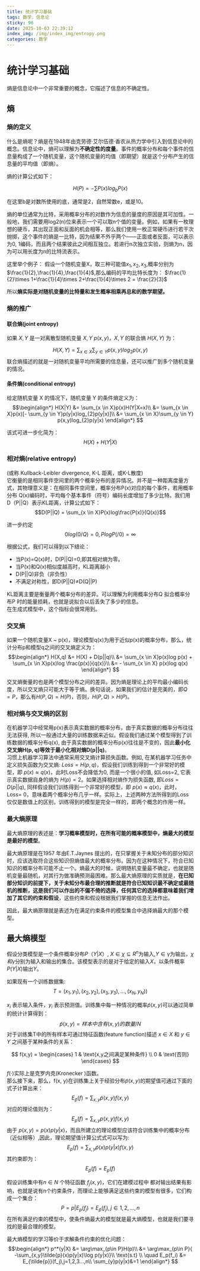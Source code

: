 ```yaml
---
title: 统计学习基础
tags: 数学，信息论
sticky: 96
date: 2025-10-03 22:39:12
index_img: /img/index_img/entropy.png
categories: 数学
---
```


# 统计学习基础
熵是信息论中一个非常重要的概念，它描述了信息的不确定性。
<!-- more -->
## 熵
### 熵的定义
什么是熵呢？熵是在1948年由克劳德·艾尔伍德·香农从热力学中引入到信息论中的概念。信息论中，熵可以理解为**不确定性的度量**。事件的概率分布和每个事件的信息量构成了一个随机变量，这个随机变量的均值（即期望）就是这个分布产生的信息量的平均值（即熵）。

熵的计算公式如下：

$$
H(P)=-\sum P(x)log_{b}P(x)
$$

在这里b是对数所使用的底，通常是2，自然常数e，或是10。

熵的单位通常为比特，采用概率分布的对数作为信息的量度的原因是其可加性。一般地，我们需要用log2(n)位来表示一个可以取n个值的变量。例如，如果有一枚理想的硬币，其出现正面和反面的机会相等，那么我们使用一枚正常硬币进行若干次抛掷，这个事件的熵是一比特，因为结果不外乎两个——正面或者反面，可以表示为0, 1编码，而且两个结果彼此之间相互独立。若进行n次独立实验，则熵为n，因为可以用长度为n的比特流表示。

这里举个例子：
假设一个随机变量X，取三种可能值$x_1,x_2,x_3$,概率分别为$\frac{1}{2},\frac{1}{4},\frac{1}{4}$,那么编码的平均比特长度为：
$\frac{1}{2}\times 1+\frac{1}{4}\times 2+\frac{1}{4}\times 2 = \frac{2}{3}$

所以**熵实际是对随机变量的比特量和发生概率相乘再总和的数学期望。**

### 熵的推广
#### 联合熵(joint entropy)
如果 $X, Y$ 是一对离散型随机变量 $X, Y ~ p(x, y)，X, Y$ 的联合熵 $H(X, Y)$ 为：

$$H(X,Y) = \sum_{x \in X}\sum_{y \in Y} p(x,y)log_{2}p(x,y)$$
联合熵描述的就是一对随机变量平均所需要的信息量，还可以推广到多个随机变量的情况。

#### 条件熵(conditional entropy)
给定随机变量 X 的情况下，随机变量 Y 的条件熵定义为：
$$\begin{align*}
H(X|Y) &= \sum_{x \in X}p(x)H(Y|X=x)\\
       &= \sum_{x \in X}p(x)[- \sum_{y \in Y}p(y|x)log_{2}p(y|x)]\\
       &= \sum_{x \in X}\sum_{y \in Y} p(x,y)log_{2}p(y|x)
\end{align*}    $$

该式可进一步化简为：
$$H(X)+H(Y|X)$$

### 相对熵(relative entropy)
(或称 Kullback-Leibler divergence, K-L 距离，或K-L散度)    
它衡量的是相同事件空间里的两个概率分布的差异情况。并不是一种距离度量方式，其物理意义是：在相同事件空间里，概率分布P(x)对应的每个事件，若用概率分布 Q(x)编码时，平均每个基本事件（符号）编码长度增加了多少比特。我们用D（P||Q）表示KL距离，计算公式如下：
$$D(P||Q) = \sum_{x \in X}P(x)log\frac{P(x)}{Q(x)}$$

进一步约定 
$$ 0 log (0/Q) = 0, P log P(/0) = \infty$$

根据公式，我们可以得到以下结论：
- 当P(x)=Q(x)时，D(P||Q)=0,即其相对熵为零。
- 当P(x)和Q(x)相似度越高时，KL距离越小
- D(P||Q)非负（非负性）
- 不满足对称性，即D(P||Q)≠D(Q||P)

KL距离主要是衡量两个概率分布的差异。可以理解为利用概率分布Q 拟合概率分布P 时的能量损耗，也就是说拟合以后丢失了多少的信息。  
在生成式模型中，这个指标会很常用到。

### 交叉熵
如果一个随机变量X ~ p(x)，理论模型q(x)为用于近似p(x)的概率分布，那么，统计分布p和模型q之间的交叉熵定义为：
$$\begin{align*}
H(X,q) &= H(X) + D(p||q)\\
       &= \sum_{x \in X}p(x)log p(x) + \sum_{x \in X}p(x)log \frac{p(x)}{q(x)}\\
       &= - \sum_{x \in X} p(x)log q(x)
\end{align*}    $$

交叉熵衡量的也是两个模型分布之间的差异。因为熵是理论上的平均最小编码长度，所以交叉熵只可能大于等于熵。换句话说，如果我们的估计是完美的，即$Q=P$，那么有$H(P,Q) = H(P)$，否则，$H(P,Q) > H(P)$。

### 相对熵与交叉熵的区别 
在机器学习中经常用p(x)表示真实数据的概率分布，由于真实数据的概率分布往往无法获得, 所以一般通过大量的训练数据来近似。假设我们通过某个模型得到了训练数据的概率分布q(x), 由于真实数据的概率分布p(x)往往是不变的，因此**最小化交叉熵H(p, q)等效于最小化相对熵D(p||q)**。  
习惯上机器学习算法中通常采用交叉熵计算损失函数。例如, 在某机器学习任务中定义损失函数为交叉熵: $Loss=H(p, q)$，假设我们训练到得到一个非常好的模型，即 $p(x)\approx q(x)$，此时Loss不会降低为0, 而是一个很小的值, 如Loss=2, 它表示真实数据自身的熵为 $H(p)=2$。如果选择相对熵作为损失函数, 即$Loss=D(p||q)$, 同样假设我们训练得到一个非常好的模型，即 $p(x)\approx q(x)$，此时，Loss= 0，意味着两个概率分布几乎一样。实际上，上述两种方法所得到的Loss仅仅是数值上的区别，训练得到的模型是完全一样的，即两个概念的作用一样。

### 最大熵原理

最大熵原理的表述是：**学习概率模型时，在所有可能的概率模型中，熵最大的模型是最好的模型**。


最大熵原理是在1957 年由E.T.Jaynes 提出的，在只掌握关于未知分布的部分知识时，应该选取符合这些知识但熵值最大的概率分布。因为在这种情况下，符合已知知识的概率分布可能不止一个。熵最大的时候，说明随机变量最不确定，也就是随机变量最随机，对其行为做准确预测最困难。那么最大熵原理的实质就是，**在已知部分知识的前提下，关于未知分布最合理的推断就是符合已知知识最不确定或最随机的推断，这是我们可以作出的不偏不倚的选择，任何其它的选择都意味着我们增加了其它的约束和假设**，这些约束和假设根据我们掌握的信息无法作出。

因此，最大熵原理就是表述为在满足约束条件的模型集合中选择熵最大的那个模型。

## 最大熵模型

假设分类模型是一个条件概率分布$P（Y|X）$, $X\in \chi \subseteq R^{n}$为输入,$Y\in\gamma$为输出，$\chi 和 \gamma$分别为输入和输出的集合。该模型表示的是对于给定的输入$X$，以条件概率$P(Y|X)$输出$Y$。

如果现有一个训练数据集:
$$
T={(x_{1},y_{1}), (x_{2},y_{2}),(x_{3},y_{3}),...,(x_N,y_N))}$$  

$x_i$ 表示输入条件，$y_i$ 表示预测值。训练集中每一种情况的概率$\tilde{p}(x,y)$可以通过简单的统计计算得到：
$$\tilde{p}(x,y)=样本中含有(x,y)的数量/N$$
对于训练集T中的所有样本可通过特征函数(feature function)描述 $x\in X$ 和 $y \in Y$ 之间基于某种条件的关系：

$$
f(x,y) = 
\begin{cases} 
1 & \text{x,y之间满足某种条件}  \\
0 & \text{否则} 
\end{cases}
$$

$f(·)$实际上是克罗内克(Kronecker )函数。  
那么接下来，那么，f(x, y)在训练集上关于经验分布$\tilde{p}(x,y)$的期望值可通过下面的式子计算出来：
$$E_{\tilde{p}}(f) = \sum_{x ,y} \tilde{p}(x,y)f(x,y) $$
对应的理论值则为：
$$E_{p}(f) = \sum_{x ,y} p(x,y)f(x,y) $$
由于 $p(x, y) = p(x)p(y|x)$，而且所建立的理论模型应该符合训练集中的概率分布（近似相等）,因此，理论期望值计算公式式可以写为:
$$E_{p}(f) = \sum_{x ,y} \tilde{p}(x)p(y|x)f(x,y) $$
其约束即为：
$$E_{\tilde{p}}(f) = E_{p}(f)$$

假设训练集中有$n \in N$ 个特征函数 $f_j(x, y)$，它们在建模过程中
都对输出结果有影响，也就是说有n个约束条件，而理论上能够满足这些约束的模型有很多，它们构成一个集合：
$$P = {p|E_p(f_j)=E_{\tilde{p}}(f_j),j\in {1,2,...,n}} $$
在所有满足约束的模型中，使条件熵最大的模型就是最大熵模型，也就是我们要寻找的是最合理的模型。

最大熵模型的学习等价于求解条件约束的优化问题：
$$\begin{align*}
p^*(y|X) &= \arg\max_{p\in P}H(p)\\
       &= \arg\max_{p\in P}{ -\sum_{x,y}\tilde{p}(x)p(y|x)\log p(y|x)}\\
       \text{s.t} \\
       \quad E_p(f_i) &= E_{\tilde{p}}(f_j),j=1,2,3...,n\\
       \sum_{y}p(y|x)&=1
\end{align*}    $$

